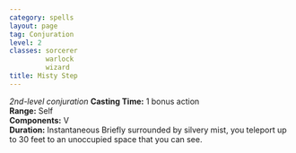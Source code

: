 ```yaml
---
category: spells
layout: page
tag: Conjuration
level: 2
classes: sorcerer
         warlock
         wizard
title: Misty Step 
---
```

_2nd-level conjuration_ 
**Casting Time:** 1 bonus action    
**Range:** Self    
**Components:** V    
**Duration:** Instantaneous 
Briefly surrounded by silvery mist, you teleport up to 30 feet to an unoccupied space that you can see. 
